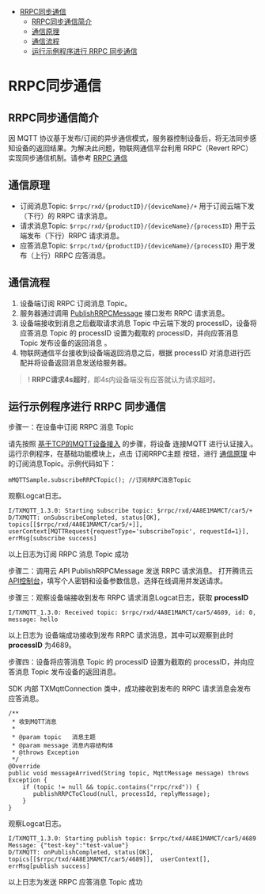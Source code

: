* [RRPC同步通信](#RRPC同步通信)
  * [RRPC同步通信简介](#RRPC同步通信简介)
  * [通信原理](#通信原理)
  * [通信流程](#通信流程)
  * [运行示例程序进行 RRPC 同步通信](#运行示例程序进行-RRPC-同步通信)

# RRPC同步通信
## RRPC同步通信简介
因 MQTT 协议基于发布/订阅的异步通信模式，服务器控制设备后，将无法同步感知设备的返回结果。为解决此问题，物联网通信平台利用 RRPC（Revert RPC）实现同步通信机制。请参考 [RRPC 通信](https://cloud.tencent.com/document/product/634/47334)

## 通信原理
* 订阅消息Topic: `$rrpc/rxd/{productID}/{deviceName}/+`  用于订阅云端下发（下行）的 RRPC 请求消息。
* 请求消息Topic: `$rrpc/rxd/{productID}/{deviceName}/{processID}`  用于云端发布（下行）RRPC 请求消息。
* 应答消息Topic: `$rrpc/txd/{productID}/{deviceName}/{processID}`  用于发布（上行）RRPC 应答消息。

## 通信流程
1. 设备端订阅 RRPC 订阅消息 Topic。
2. 服务器通过调用 [PublishRRPCMessage](https://cloud.tencent.com/document/product/634/47078) 接口发布 RRPC 请求消息。
3. 设备端接收到消息之后截取请求消息 Topic 中云端下发的 processID，设备将应答消息 Topic 的 processID 设置为截取的 processID，并向应答消息 Topic 发布设备的返回消息 。
4. 物联网通信平台接收到设备端返回消息之后，根据 processID 对消息进行匹配并将设备返回消息发送给服务器。
>! **RRPC请求4s超时**，即4s内设备端没有应答就认为请求超时。

## 运行示例程序进行 RRPC 同步通信

步骤一：在设备中订阅 RRPC 消息 Topic

请先按照 [基于TCP的MQTT设备接入](https://github.com/tencentyun/iot-device-java/blob/master/hub-device-android/docs/基于TCP的MQTT设备接入.md) 的步骤，将设备 连接MQTT 进行认证接入。
运行示例程序，在基础功能模块上，点击 订阅RRPC主题 按钮，进行 [通信原理](#通信原理) 中的订阅消息Topic。示例代码如下：
```
mMQTTSample.subscribeRRPCTopic(); //订阅RRPC消息Topic
```

观察Logcat日志。
```
I/TXMQTT_1.3.0: Starting subscribe topic: $rrpc/rxd/4A8E1MAMCT/car5/+
D/TXMQTT: onSubscribeCompleted, status[OK], topics[[$rrpc/rxd/4A8E1MAMCT/car5/+]], userContext[MQTTRequest{requestType='subscribeTopic', requestId=1}], errMsg[subscribe success]
```
以上日志为订阅 RRPC 消息 Topic 成功

步骤二：调用云 API PublishRRPCMessage 发送 RRPC 请求消息。
打开腾讯云 [API控制台](https://console.cloud.tencent.com/api/explorer?Product=iotcloud&Version=2018-06-14&Action=PublishRRPCMessage&SignVersion=)，填写个人密钥和设备参数信息，选择在线调用并发送请求。

步骤三：观察设备端接收到发布 RRPC 请求消息Logcat日志，获取 **processID** 

```
I/TXMQTT_1.3.0: Received topic: $rrpc/rxd/4A8E1MAMCT/car5/4689, id: 0, message: hello
```
以上日志为 设备端成功接收到发布 RRPC 请求消息，其中可以观察到此时 **processID** 为4689。

步骤四：设备将应答消息 Topic 的 processID 设置为截取的 processID，并向应答消息 Topic 发布设备的返回消息。

SDK 内部 TXMqttConnection 类中，成功接收到发布的 RRPC 请求消息会发布应答消息。
```
/**
 * 收到MQTT消息
 *
 * @param topic   消息主题
 * @param message 消息内容结构体
 * @throws Exception
 */
@Override
public void messageArrived(String topic, MqttMessage message) throws Exception {
    if (topic != null && topic.contains("rrpc/rxd")) {
       publishRRPCToCloud(null, processId, replyMessage);
    }
}
```

观察Logcat日志。
```
I/TXMQTT_1.3.0: Starting publish topic: $rrpc/txd/4A8E1MAMCT/car5/4689 Message: {"test-key":"test-value"}
D/TXMQTT: onPublishCompleted, status[OK], topics[[$rrpc/txd/4A8E1MAMCT/car5/4689]],  userContext[], errMsg[publish success]
```
以上日志为发送 RRPC 应答消息 Topic 成功
